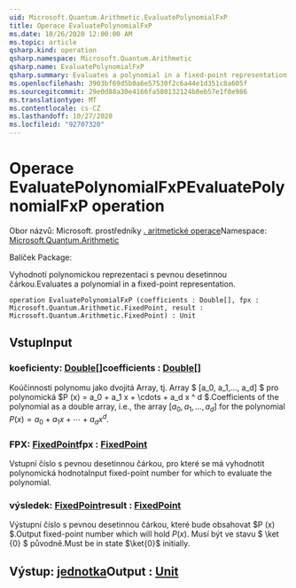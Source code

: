 ```yaml
---
uid: Microsoft.Quantum.Arithmetic.EvaluatePolynomialFxP
title: Operace EvaluatePolynomialFxP
ms.date: 10/26/2020 12:00:00 AM
ms.topic: article
qsharp.kind: operation
qsharp.namespace: Microsoft.Quantum.Arithmetic
qsharp.name: EvaluatePolynomialFxP
qsharp.summary: Evaluates a polynomial in a fixed-point representation.
ms.openlocfilehash: 3903bf69d5b0a6e57530f2c6a44e1d351c8a605f
ms.sourcegitcommit: 29e0d88a30e4166fa580132124b0eb57e1f0e986
ms.translationtype: MT
ms.contentlocale: cs-CZ
ms.lasthandoff: 10/27/2020
ms.locfileid: "92707320"
---
```

# <a name="evaluatepolynomialfxp-operation"></a><span data-ttu-id="5fa66-102">Operace EvaluatePolynomialFxP</span><span class="sxs-lookup"><span data-stu-id="5fa66-102">EvaluatePolynomialFxP operation</span></span>

<span data-ttu-id="5fa66-103">Obor názvů: Microsoft. prostředníky [. aritmetické operace](xref:Microsoft.Quantum.Arithmetic)</span><span class="sxs-lookup"><span data-stu-id="5fa66-103">Namespace: [Microsoft.Quantum.Arithmetic](xref:Microsoft.Quantum.Arithmetic)</span></span>

<span data-ttu-id="5fa66-104">Balíček [](https://nuget.org/packages/)</span><span class="sxs-lookup"><span data-stu-id="5fa66-104">Package: [](https://nuget.org/packages/)</span></span>


<span data-ttu-id="5fa66-105">Vyhodnotí polynomickou reprezentaci s pevnou desetinnou čárkou.</span><span class="sxs-lookup"><span data-stu-id="5fa66-105">Evaluates a polynomial in a fixed-point representation.</span></span>

```qsharp
operation EvaluatePolynomialFxP (coefficients : Double[], fpx : Microsoft.Quantum.Arithmetic.FixedPoint, result : Microsoft.Quantum.Arithmetic.FixedPoint) : Unit
```


## <a name="input"></a><span data-ttu-id="5fa66-106">Vstup</span><span class="sxs-lookup"><span data-stu-id="5fa66-106">Input</span></span>

### <a name="coefficients--double"></a><span data-ttu-id="5fa66-107">koeficienty: [Double](xref:microsoft.quantum.lang-ref.double)[]</span><span class="sxs-lookup"><span data-stu-id="5fa66-107">coefficients : [Double](xref:microsoft.quantum.lang-ref.double)[]</span></span>

<span data-ttu-id="5fa66-108">Koúčinnosti polynomu jako dvojitá Array, tj. Array $ [a_0, a_1,..., a_d] $ pro polynomická $P (x) = a_0 + a_1 x + \cdots + a_d x ^ d $.</span><span class="sxs-lookup"><span data-stu-id="5fa66-108">Coefficients of the polynomial as a double array, i.e., the array $[a_0, a_1, ..., a_d]$ for the polynomial $P(x) = a_0 + a_1 x + \cdots + a_d x^d$.</span></span>


### <a name="fpx--fixedpoint"></a><span data-ttu-id="5fa66-109">FPX: [FixedPoint](xref:Microsoft.Quantum.Arithmetic.FixedPoint)</span><span class="sxs-lookup"><span data-stu-id="5fa66-109">fpx : [FixedPoint](xref:Microsoft.Quantum.Arithmetic.FixedPoint)</span></span>

<span data-ttu-id="5fa66-110">Vstupní číslo s pevnou desetinnou čárkou, pro které se má vyhodnotit polynomická hodnota</span><span class="sxs-lookup"><span data-stu-id="5fa66-110">Input fixed-point number for which to evaluate the polynomial.</span></span>


### <a name="result--fixedpoint"></a><span data-ttu-id="5fa66-111">výsledek: [FixedPoint](xref:Microsoft.Quantum.Arithmetic.FixedPoint)</span><span class="sxs-lookup"><span data-stu-id="5fa66-111">result : [FixedPoint](xref:Microsoft.Quantum.Arithmetic.FixedPoint)</span></span>

<span data-ttu-id="5fa66-112">Výstupní číslo s pevnou desetinnou čárkou, které bude obsahovat $P (x) $.</span><span class="sxs-lookup"><span data-stu-id="5fa66-112">Output fixed-point number which will hold $P(x)$.</span></span> <span data-ttu-id="5fa66-113">Musí být ve stavu $ \ket {0} $ původně.</span><span class="sxs-lookup"><span data-stu-id="5fa66-113">Must be in state $\ket{0}$ initially.</span></span>



## <a name="output--unit"></a><span data-ttu-id="5fa66-114">Výstup: [jednotka](xref:microsoft.quantum.lang-ref.unit)</span><span class="sxs-lookup"><span data-stu-id="5fa66-114">Output : [Unit](xref:microsoft.quantum.lang-ref.unit)</span></span>

